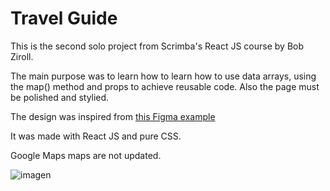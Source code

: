 # Travel Guide

This is the second solo project from Scrimba's React JS course by Bob Ziroll.

The main purpose was to learn how to learn how to use data arrays, using the map() method and props to achieve reusable code. Also the page must be polished and stylied.

The design was inspired from [this Figma example](https://www.figma.com/file/QG4cOExkdbIbhSfWJhs2gs/Travel-Journal?node-id=2%3A2&t=Tp7i5JYJVpw1vTUe-0)

It was made with React JS and pure CSS.

Google Maps maps are not updated.

![imagen](https://user-images.githubusercontent.com/66755477/211453873-0a19b771-2a7d-4d51-806c-afc0e160a325.png)
